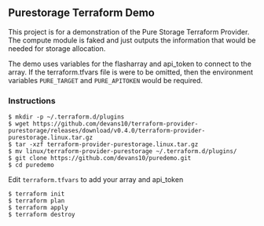 ## Purestorage Terraform Demo

This project is for a demonstration of the Pure Storage Terraform Provider.
The compute module is faked and just outputs the information that would be needed for storage allocation.

The demo uses variables for the flasharray and api_token to connect to the array.  If the terraform.tfvars file is were to be omitted, then the environment variables `PURE_TARGET` and `PURE_APITOKEN` would be required.

### Instructions
```
$ mkdir -p ~/.terraform.d/plugins
$ wget https://github.com/devans10/terraform-provider-purestorage/releases/download/v0.4.0/terraform-provider-purestorage.linux.tar.gz 
$ tar -xzf terraform-provider-purestorage.linux.tar.gz
$ mv linux/terraform-provider-purestorage ~/.terraform.d/plugins/
$ git clone https://github.com/devans10/puredemo.git
$ cd puredemo
```

Edit `terraform.tfvars` to add your array and api_token

```
$ terraform init
$ terraform plan
$ terraform apply
$ terraform destroy
```
